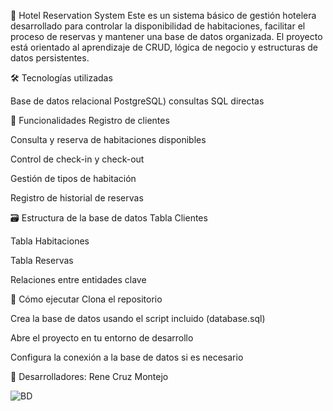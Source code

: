 🏨 Hotel Reservation System
Este es un sistema básico de gestión hotelera desarrollado para controlar la disponibilidad de habitaciones, facilitar el proceso de reservas y mantener una base de datos organizada. El proyecto está orientado al aprendizaje de CRUD, lógica de negocio y estructuras de datos persistentes.

🛠️ Tecnologías utilizadas

Base de datos relacional PostgreSQL)
consultas SQL directas

🧠 Funcionalidades
Registro de clientes

Consulta y reserva de habitaciones disponibles

Control de check-in y check-out

Gestión de tipos de habitación

Registro de historial de reservas

🗃️ Estructura de la base de datos
Tabla Clientes

Tabla Habitaciones

Tabla Reservas

Relaciones entre entidades clave

🚀 Cómo ejecutar
Clona el repositorio

Crea la base de datos usando el script incluido (database.sql)

Abre el proyecto en tu entorno de desarrollo

Configura la conexión a la base de datos si es necesario

👥 Desarrolladores:
Rene Cruz Montejo


![BD](https://github.com/user-attachments/assets/7ce29442-90e2-43f4-ac97-997d08814250)
